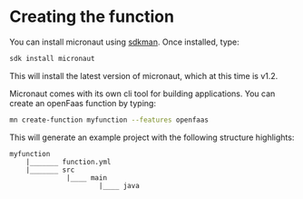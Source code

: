 # Creating the function
You can install micronaut using [sdkman](https://sdkman.io/). Once installed, type:
```bash
sdk install micronaut
```

This will install the latest version of micronaut, which at this time is v1.2.

Micronaut comes with its own cli tool for building applications. You can create an openFaas function by typing:

```bash
mn create-function myfunction --features openfaas
```

This will generate an example project with the following structure highlights:

```text
myfunction
    |_______ function.yml
    |_______ src
              |____ main
                      |____ java
                              

```
